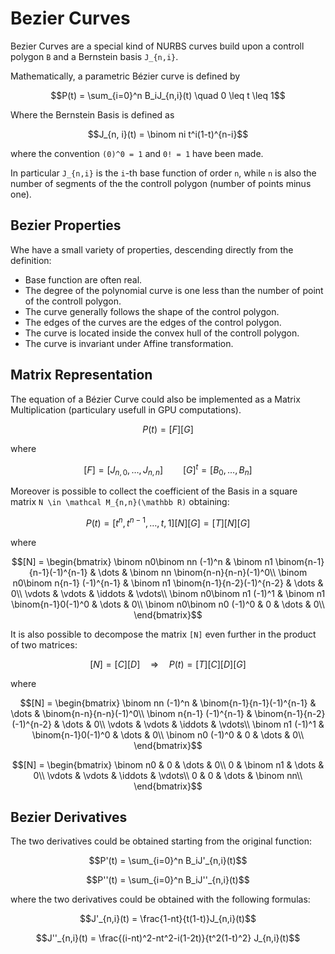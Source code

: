 # Bezier Curves

Bezier Curves are a special kind of NURBS curves build upon a controll polygon ``B`` and a Bernstein basis ``J_{n,i}``.

Mathematically, a parametric Bézier curve is defined by

```math
P(t) = \sum_{i=0}^n B_iJ_{n,i}(t) \quad 0 \leq t \leq 1
```

Where the Bernstein Basis is defined as

```math
J_{n, i}(t) = \binom ni t^i(1-t)^{n-i}
```

where the convention ``(0)^0 = 1`` and ``0! = 1`` have been made.

In particular ``J_{n,i}`` is the ``i``-th base function of order ``n``, while ``n`` is also the number of segments of the the controll polygon (number of points minus one).

## Bezier Properties

Whe have a small variety of properties, descending directly from the definition:
 - Base function are often real.
 - The degree of the polynomial curve is one less than the number of point of the controll polygon.
 - The curve generally follows the shape of the control polygon.
 - The edges of the curves are the edges of the control polygon.
 - The curve is located inside the convex hull of the controll polygon.
 - The curve is invariant under Affine transformation.

## Matrix Representation

The equation of a Bézier Curve could also be implemented as a Matrix Multiplication (particulary usefull in GPU computations).

```math
P(t) = [F][G]
```

where

```math
[F] = [J_{n,0}, \dots, J_{n, n}]	\qquad	[G]^t = [B_0, \dots, B_n]
```

Moreover is possible to collect the coefficient of the Basis in a square matrix ``N \in \mathcal M_{n,n}(\mathbb R)`` obtaining:

```math
P(t) = [t^n, t^{n-1}, \dots, t, 1] [N] [G] = [T][N][G]
```

where

```math
[N] = \begin{bmatrix}
	\binom n0\binom nn (-1)^n & \binom n1 \binom{n-1}{n-1}(-1)^{n-1} & \dots & \binom nn \binom{n-n}{n-n}(-1)^0\\
	\binom n0\binom n{n-1} (-1)^{n-1} & \binom n1 \binom{n-1}{n-2}(-1)^{n-2} & \dots & 0\\
	\vdots & \vdots & \iddots & \vdots\\
	\binom n0\binom n1 (-1)^1 & \binom n1 \binom{n-1}0(-1)^0 & \dots & 0\\
	\binom n0\binom n0 (-1)^0 & 0 & \dots & 0\\
\end{bmatrix}
```

It is also possible to decompose the matrix ``[N]`` even further in the product of two matrices:

```math
[N] = [C][D] \quad \Rightarrow \quad P(t) = [T][C][D][G]
```

where

```math
[N] = \begin{bmatrix}
	\binom nn (-1)^n & \binom{n-1}{n-1}(-1)^{n-1} & \dots & \binom{n-n}{n-n}(-1)^0\\
	\binom n{n-1} (-1)^{n-1} & \binom{n-1}{n-2}(-1)^{n-2} & \dots & 0\\
	\vdots & \vdots & \iddots & \vdots\\
	\binom n1 (-1)^1 & \binom{n-1}0(-1)^0 & \dots & 0\\
	\binom n0 (-1)^0 & 0 & \dots & 0\\
\end{bmatrix}
```

```math
[N] = \begin{bmatrix}
	\binom n0 & 0 & \dots & 0\\
	0 & \binom n1 & \dots & 0\\
	\vdots & \vdots & \iddots & \vdots\\
	0 & 0 & \dots & \binom nn\\
\end{bmatrix}
```

## Bezier Derivatives

The two derivatives could be obtained starting from the original function:

```math
P'(t) = \sum_{i=0}^n B_iJ'_{n,i}(t)
```
```math
P''(t) = \sum_{i=0}^n B_iJ''_{n,i}(t)
```

where the two derivatives could be obtained with the following formulas:

```math
J'_{n,i}(t) = \frac{1-nt}{t(1-t)}J_{n,i}(t)
```
```math
J''_{n,i}(t) = \frac{(i-nt)^2-nt^2-i(1-2t)}{t^2(1-t)^2} J_{n,i}(t)
```
